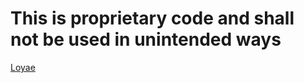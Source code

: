 # This is proprietary code and shall not be used in unintended ways

<a href="https://loyae.com">Loyae</a>